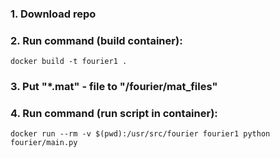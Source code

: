 ### 1. Download repo

### 2. Run command (build container):
```
docker build -t fourier1 .
```
### 3. Put "*.mat" - file to "/fourier/mat_files"

### 4. Run command (run script in container):

```
docker run --rm -v $(pwd):/usr/src/fourier fourier1 python fourier/main.py
```